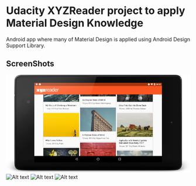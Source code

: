 Udacity XYZReader project to apply Material Design Knowledge
============================================================

Android app where many of Material Design is applied using Android Design Support Library.

ScreenShots
-----------

![Alt text](/screenshots/device-2016-03-22-003917.png?raw=true "Movies Land")
![Alt text](/screenshots/device-2016-03-22-003959?raw=true "Movies")
![Alt text](/screenshots/device-2016-03-22-004050?raw=true "Movie Detail")
![Alt text](/screenshots/device-2016-03-22-004127?raw=true "Movie Detail with Toolbar collapsed")
